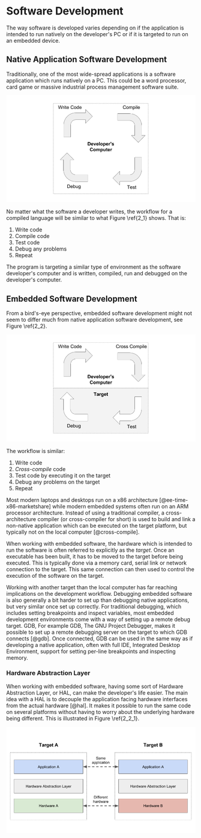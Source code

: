 # Software Development

The way software is developed varies depending on if the application is intended to run natively on the developer's PC or if it is targeted to run on an embedded device.

## Native Application Software Development
Traditionally, one of the most wide-spread applications is a software application which runs natively on a PC. This could be a word processor, card game or massive industrial process management software suite.

![Native application software development cycle \label{2_1}](source/figures/2_1.png)

No matter what the software a developer writes, the workflow for a compiled language will be similar to what Figure \ref{2_1} shows. That is:

1. Write code
2. Compile code
3. Test code
4. Debug any problems
5. Repeat

The program is targeting a similar type of environment as the software developer's computer and is written, compiled, run and debugged on the developer's computer.

## Embedded Software Development
From a bird's-eye perspective, embedded software development might not seem to differ much from native application software development, see Figure \ref{2_2}.

![Embedded application software development cycle \label{2_2}](source/figures/2_2.png)

The workflow is similar:

1. Write code
2. *Cross-compile* code
3. Test code by executing it on the target
4. Debug any problems on the target
5. Repeat

Most modern laptops and desktops run on a x86 architecture [@ee-time-x86-marketshare] while modern embedded systems often run on an ARM processor architecture. Instead of using a traditional compiler, a cross-architecture compiler (or cross-compiler for short) is used to build and link a non-native application which can be executed on the target platform, but typically not on the local computer [@cross-compile].

When working with embedded software, the hardware which is intended to run the software is often referred to explicitly as the *target*. Once an executable has been built, it has to be moved to the target before being executed. This is typically done via a memory card, serial link or network connection to the target. This same connection can then used to control the execution of the software on the target.

Working with another target than the local computer has far reaching implications on the development workflow. Debugging embedded software is also generally a bit harder to set up than debugging native applications, but very similar once set up correctly. For traditional debugging, which includes setting breakpoints and inspect variables, most embedded development environments come with a way of setting up a remote debug target. GDB, For example GDB, The GNU Project Debugger, makes it possible to set up a remote debugging server on the target to which GDB connects [@gdb]. Once connected, GDB can be used in the same way as if developing a native application, often with full IDE, Integrated Desktop Environment, support for setting per-line breakpoints and inspecting memory.

### Hardware Abstraction Layer
When working with embedded software, having some sort of Hardware Abstraction Layer, or HAL, can make the developer's life easier. The main idea with a HAL is to decouple the application facing hardware interfaces from the actual hardware [@hal]. It makes it possible to run the same code on several platforms without having to worry about the underlying hardware being different. This is illustrated in Figure \ref{2_2_1}.

![Hardware Abstraction Layer \label{2_2_1}](source/figures/2_2_1.png)
